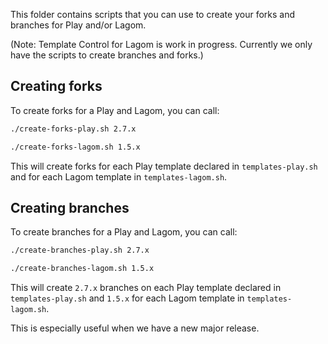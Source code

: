 
This folder contains scripts that you can use to create your forks and branches for Play and/or Lagom.

(Note: Template Control for Lagom is work in progress. Currently we only have the scripts to create branches and forks.)

## Creating forks

To create forks for a Play and Lagom, you can call: 
```bash
./create-forks-play.sh 2.7.x

./create-forks-lagom.sh 1.5.x
```

This will create forks for each Play template declared in `templates-play.sh` and for each Lagom template in `templates-lagom.sh`.


## Creating branches
To create branches for a Play and Lagom, you can call: 

```bash
./create-branches-play.sh 2.7.x

./create-branches-lagom.sh 1.5.x
```

This will create `2.7.x` branches on each Play template declared in `templates-play.sh` and `1.5.x` for each Lagom template in `templates-lagom.sh`.

This is especially useful when we have a new major release. 